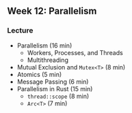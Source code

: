 ## Week 12: Parallelism

### Lecture

- Parallelism (16 min)
    - Workers, Processes, and Threads
    - Multithreading
- Mutual Exclusion and `Mutex<T>` (8 min)
- Atomics (5 min)
- Message Passing (6 min)
- Parallelism in Rust (15 min)
    - `thread::scope` (8 min)
    - `Arc<T>` (7 min)
